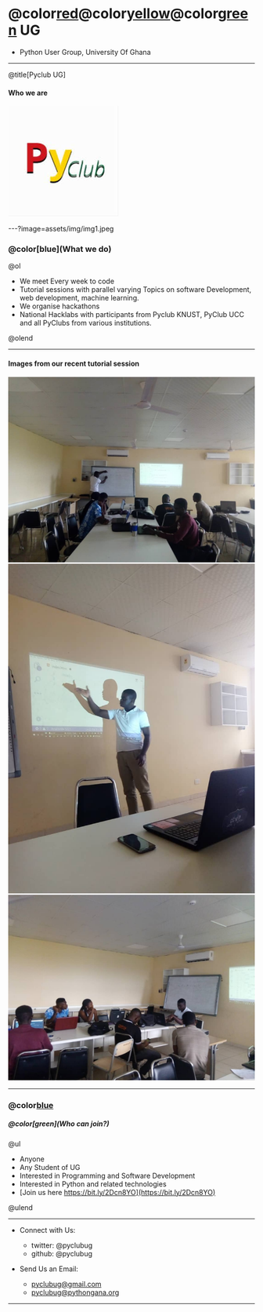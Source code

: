 # @color[red](P)@color[yellow](y)@color[green](Club) UG
- Python User Group, University Of Ghana

---

@title[Pyclub UG]


#### Who we are

![Logo](assets/img/logo.jpg)

---?image=assets/img/img1.jpeg

### @color[blue](What we do)

@ol

- We meet Every week to code
- Tutorial sessions with parallel varying Topics on software Development, web development, machine learning.
- We organise hackathons
- National Hacklabs with participants from Pyclub KNUST, PyClub UCC and all PyClubs from various institutions.

@olend

---
#### Images from our recent tutorial session

![Logo](assets/img/img2.jpeg)
![Logo](assets/img/img3.jpeg)
![Logo](assets/img/img4.jpeg)


---

### @color[blue](Membership)
##### @color[green](Who can join?)
@ul

- Anyone
- Any Student of UG
- Interested in Programming and Software Development
- Interested in Python and related technologies
- [Join us here https://bit.ly/2Dcn8YO](https://bit.ly/2Dcn8YO)

@ulend

---

- Connect with Us:
    - twitter: @pyclubug
    - github: @pyclubug

- Send Us an Email:
    - pyclubug@gmail.com
    - pyclubug@pythongana.org

---